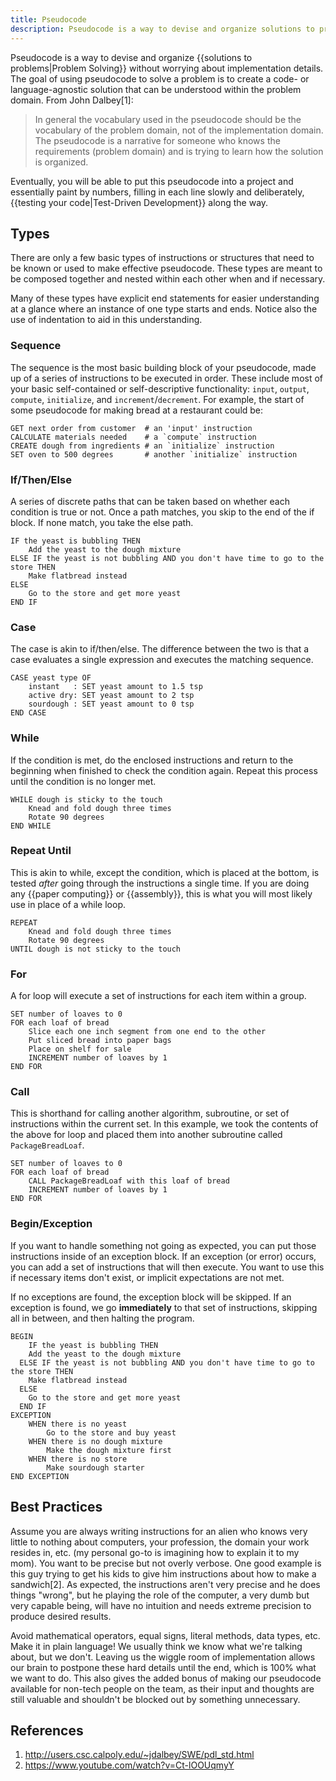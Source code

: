 ```yaml
---
title: Pseudocode
description: Pseudocode is a way to devise and organize solutions to problems without worrying about implementation details.
---
```


Pseudocode is a way to devise and organize {{solutions to problems|Problem Solving}} without worrying about implementation details. The goal of using pseudocode to solve a problem is to create a code- or language-agnostic solution that can be understood within the problem domain. From John Dalbey[1]:

> In general the vocabulary used in the pseudocode should be the vocabulary of the problem domain, not of the implementation domain. The pseudocode is a narrative for someone who knows the requirements (problem domain) and is trying to learn how the solution is organized.

Eventually, you will be able to put this pseudocode into a project and essentially paint by numbers, filling in each line slowly and deliberately, {{testing your code|Test-Driven Development}} along the way.

## Types

There are only a few basic types of instructions or structures that need to be known or used to make effective pseudocode. These types are meant to be composed together and nested within each other when and if necessary.

Many of these types have explicit end statements for easier understanding at a glance where an instance of one type starts and ends. Notice also the use of indentation to aid in this understanding.

### Sequence

The sequence is the most basic building block of your pseudocode, made up of a series of instructions to be executed in order. These include most of your basic self-contained or self-descriptive functionality: `input`, `output`, `compute`, `initialize`, and `increment`/`decrement`. For example, the start of some pseudocode for making bread at a restaurant could be:

```pseudocode
GET next order from customer  # an 'input' instruction
CALCULATE materials needed    # a `compute` instruction
CREATE dough from ingredients # an `initialize` instruction
SET oven to 500 degrees       # another `initialize` instruction
```

### If/Then/Else

A series of discrete paths that can be taken based on whether each condition is true or not. Once a path matches, you skip to the end of the if block. If none match, you take the else path.

```pseudocode
IF the yeast is bubbling THEN
	Add the yeast to the dough mixture
ELSE IF the yeast is not bubbling AND you don't have time to go to the store THEN
	Make flatbread instead
ELSE 
	Go to the store and get more yeast
END IF
```

### Case

The case is akin to if/then/else. The difference between the two is that a case evaluates a single expression and executes the matching sequence.

```pseudocode
CASE yeast type OF
	instant   : SET yeast amount to 1.5 tsp
	active dry: SET yeast amount to 2 tsp
	sourdough : SET yeast amount to 0 tsp
END CASE	
```

### While

If the condition is met, do the enclosed instructions and return to the beginning when finished to check the condition again. Repeat this process until the condition is no longer met.

```pseudocode
WHILE dough is sticky to the touch
	Knead and fold dough three times
	Rotate 90 degrees
END WHILE
```

### Repeat Until

This is akin to while, except the condition, which is placed at the bottom, is tested *after* going through the instructions a single time. If you are doing any {{paper computing}} or {{assembly}}, this is what you will most likely use in place of a while loop.

```pseudocode
REPEAT
	Knead and fold dough three times
	Rotate 90 degrees
UNTIL dough is not sticky to the touch
```

### For

A for loop will execute a set of instructions for each item within a group.

```pseudocode
SET number of loaves to 0
FOR each loaf of bread
	Slice each one inch segment from one end to the other
	Put sliced bread into paper bags
	Place on shelf for sale
	INCREMENT number of loaves by 1
END FOR
```

### Call

This is shorthand for calling another algorithm, subroutine, or set of instructions within the current set. In this example, we took the contents of the above for loop and placed them into another subroutine called `PackageBreadLoaf`.

```pseudocode
SET number of loaves to 0
FOR each loaf of bread
	CALL PackageBreadLoaf with this loaf of bread
	INCREMENT number of loaves by 1
END FOR
```

### Begin/Exception

If you want to handle something not going as expected, you can put those instructions inside of an exception block. If an exception (or error) occurs, you can add a set of instructions that will then execute. You want to use this if necessary items don't exist, or implicit expectations are not met.

If no exceptions are found, the exception block will be skipped. If an exception is found, we go **immediately** to that set of instructions, skipping all in between, and then halting the program.

```pseudocode
BEGIN
	IF the yeast is bubbling THEN
    Add the yeast to the dough mixture
  ELSE IF the yeast is not bubbling AND you don't have time to go to the store THEN
    Make flatbread instead
  ELSE 
    Go to the store and get more yeast
  END IF
EXCEPTION
	WHEN there is no yeast
		Go to the store and buy yeast
	WHEN there is no dough mixture
		Make the dough mixture first
	WHEN there is no store
		Make sourdough starter
END EXCEPTION
```

## Best Practices

Assume you are always writing instructions for an alien who knows very little to nothing about computers, your profession, the domain your work resides in, etc. (my personal go-to is imagining how to explain it to my mom). You want to be precise but not overly verbose. One good example is this guy trying to get his kids to give him instructions about how to make a sandwich[2]. As expected, the instructions aren't very precise and he does things "wrong", but he playing the role of the computer, a very dumb but very capable being, will have no intuition and needs extreme precision to produce desired results.

Avoid mathematical operators, equal signs, literal methods, data types, etc. Make it in plain language! We usually think we know what we're talking about, but we don't. Leaving us the wiggle room of implementation allows our brain to postpone these hard details until the end, which is 100% what we want to do. This also gives the added bonus of making our pseudocode available for non-tech people on the team, as their input and thoughts are still valuable and shouldn't be blocked out by something unnecessary.

## References

1. http://users.csc.calpoly.edu/~jdalbey/SWE/pdl_std.html
1. https://www.youtube.com/watch?v=Ct-lOOUqmyY